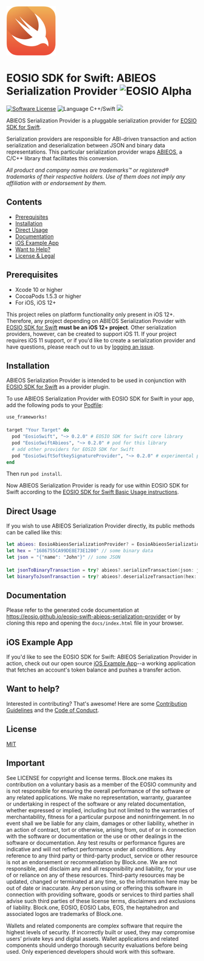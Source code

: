 ![Swift Logo](https://github.com/EOSIO/eosio-swift-abieos-serialization-provider/raw/master/img/swift-logo.png)
# EOSIO SDK for Swift: ABIEOS Serialization Provider ![EOSIO Alpha](https://img.shields.io/badge/EOSIO-Alpha-blue.svg)

[![Software License](https://img.shields.io/badge/license-MIT-lightgrey.svg)](https://github.com/EOSIO/eosio-swift/blob/master/LICENSE)
![Language C++/Swift](https://img.shields.io/badge/Language-C%2B%2B%2FSwift-yellow.svg)
![](https://img.shields.io/badge/Deployment%20Target-iOS%2012-blue.svg)

ABIEOS Serialization Provider is a pluggable serialization provider for [EOSIO SDK for Swift](https://github.com/EOSIO/eosio-swift).

Serialization providers are responsible for ABI-driven transaction and action serialization and deserialization between JSON and binary data representations. This particular serialization provider wraps [ABIEOS](https://github.com/EOSIO/abieos), a C/C++ library that facilitates this conversion.

*All product and company names are trademarks™ or registered® trademarks of their respective holders. Use of them does not imply any affiliation with or endorsement by them.*

## Contents

- [Prerequisites](#prerequisites)
- [Installation](#installation)
- [Direct Usage](#direct-usage)
- [Documentation](#documentation)
- [iOS Example App](#ios-example-app)
- [Want to Help?](#want-to-help)
- [License & Legal](#license)

## Prerequisites

* Xcode 10 or higher
* CocoaPods 1.5.3 or higher
* For iOS, iOS 12+

This project relies on platform functionality only present in iOS 12+. Therefore, any project depending on ABIEOS Serialization Provider with [EOSIO SDK for Swift](https://github.com/EOSIO/eosio-swift) **must be an iOS 12+ project**. Other serialization providers, however, can be created to support iOS 11. If your project requires iOS 11 support, or if you'd like to create a serialization provider and have questions, please reach out to us by [logging an issue](https://github.com/EOSIO/eosio-swift-abieos-serialization-provider/issues/new).

## Installation

ABIEOS Serialization Provider is intended to be used in conjunction with [EOSIO SDK for Swift](https://github.com/EOSIO/eosio-swift) as a provider plugin.

To use ABIEOS Serialization Provider with EOSIO SDK for Swift in your app, add the following pods to your [Podfile](https://guides.cocoapods.org/syntax/podfile.html):

```ruby
use_frameworks!

target "Your Target" do
  pod "EosioSwift", "~> 0.2.0" # EOSIO SDK for Swift core library
  pod "EosioSwiftAbieos", "~> 0.2.0" # pod for this library
  # add other providers for EOSIO SDK for Swift
  pod "EosioSwiftSoftkeySignatureProvider", "~> 0.2.0" # experimental provider for development only
end
```

Then run `pod install`.

Now ABIEOS Serialization Provider is ready for use within EOSIO SDK for Swift according to the [EOSIO SDK for Swift Basic Usage instructions](https://github.com/EOSIO/eosio-swift/tree/master#basic-usage).

## Direct Usage

If you wish to use ABIEOS Serialization Provider directly, its public methods can be called like this:

```swift
let abieos: EosioAbieosSerializationProvider? = EosioAbieosSerializationProvider()
let hex = "1686755CA99DE8E73E1200" // some binary data
let json = "{"name": "John"}" // some JSON

let jsonToBinaryTransaction = try? abieos?.serializeTransaction(json: json)
let binaryToJsonTransaction = try? abieos?.deserializeTransaction(hex: hex)
```

## Documentation

Please refer to the generated code documentation at https://eosio.github.io/eosio-swift-abieos-serialization-provider or by cloning this repo and opening the `docs/index.html` file in your browser.

## iOS Example App

If you'd like to see the EOSIO SDK for Swift: ABIEOS Serialization Provider in action, check out our open source [iOS Example App](https://github.com/EOSIO/eosio-swift-ios-example-app)--a working application that fetches an account's token balance and pushes a transfer action.

## Want to help?

Interested in contributing? That's awesome! Here are some [Contribution Guidelines](https://github.com/EOSIO/eosio-swift-abieos-serialization-provider/blob/master/CONTRIBUTING.md) and the [Code of Conduct](https://github.com/EOSIO/eosio-swift-abieos-serialization-provider/blob/master/CONTRIBUTING.md#conduct).

## License

[MIT](https://github.com/EOSIO/eosio-swift-abieos-serialization-provider/blob/master/LICENSE)

## Important

See LICENSE for copyright and license terms.  Block.one makes its contribution on a voluntary basis as a member of the EOSIO community and is not responsible for ensuring the overall performance of the software or any related applications.  We make no representation, warranty, guarantee or undertaking in respect of the software or any related documentation, whether expressed or implied, including but not limited to the warranties of merchantability, fitness for a particular purpose and noninfringement. In no event shall we be liable for any claim, damages or other liability, whether in an action of contract, tort or otherwise, arising from, out of or in connection with the software or documentation or the use or other dealings in the software or documentation. Any test results or performance figures are indicative and will not reflect performance under all conditions.  Any reference to any third party or third-party product, service or other resource is not an endorsement or recommendation by Block.one.  We are not responsible, and disclaim any and all responsibility and liability, for your use of or reliance on any of these resources. Third-party resources may be updated, changed or terminated at any time, so the information here may be out of date or inaccurate.  Any person using or offering this software in connection with providing software, goods or services to third parties shall advise such third parties of these license terms, disclaimers and exclusions of liability.  Block.one, EOSIO, EOSIO Labs, EOS, the heptahedron and associated logos are trademarks of Block.one.

Wallets and related components are complex software that require the highest levels of security.  If incorrectly built or used, they may compromise users’ private keys and digital assets. Wallet applications and related components should undergo thorough security evaluations before being used.  Only experienced developers should work with this software.
